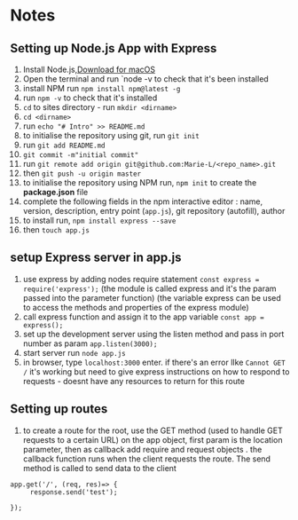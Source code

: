 # Notes

## Setting up Node.js App with Express

1. Install Node.js,[Download for macOS](https://nodejs.org/en/)
1. Open the terminal and run `node -v to check that it's been installed
1. install NPM run `npm install npm@latest -g`
1. run `npm -v` to check that it's installed 
1. `cd` to sites directory - run `mkdir <dirname>`
1. `cd <dirname>` 
1. run `echo "# Intro" >> README.md`
1. to initialise the repository using git, run `git init`
1. run `git add README.md`
1. `git commit -m"initial commit"`
1. run `git remote add origin git@github.com:Marie-L/<repo_name>.git`
1. then `git push -u origin master`
1. to initialise the repository using NPM run, `npm init` to create the **package.json** file
1. complete the following fields in the npm interactive editor : name, version, description, entry point (`app.js`), git repository (autofill), author
1. to install run, `npm install express --save`
1. then `touch app.js`

## setup Express server in app.js

1. use express by adding nodes require statement `const express = require('express');` (the module is called express and it's the param passed into the parameter function) (the variable express can be used to access the methods and properties of the express module)
1. call express function and assign it to the app variable `const app = express();`
1. set up the development server using the listen method and pass in port number as param `app.listen(3000);`
1. start server run `node app.js`
1. in browser, type `localhost:3000` enter. if there's an error lIke `Cannot GET /` it's working but need to give express instructions on how to respond to requests - doesnt have any resources to return for this route

## Setting up routes

1. to create a route for the root, use the GET method (used to handle GET requests to a certain URL) on the app object,  first param is the location parameter, then as callback add require and request objects . the callback function runs when the client requests the route. The send method is called to send data to the client
```
app.get('/', (req, res)=> { 
     response.send('test');

});

```